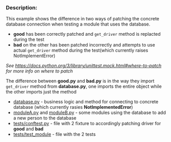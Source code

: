 ### Description:
This example shows the difference in two ways of patching the concrete database connection when testing a module that uses the database.

- **good** has been correctly patched and ```get_driver``` method is replacted during the test
- **bad** on the other has been patched incorrectly and attempts to use actual ```get_driver``` method during the test(which currently raises NotImplementError)


_See https://docs.python.org/3/library/unittest.mock.html#where-to-patch for more info on where to patch_

The difference between **good.py** and **bad.py** is in the way they import ```get_driver``` method from **database.py**, one imports the entire object while the other imports just the method


* [database.py](https://github.com/KantiCodes/Python-examples/blob/main/patching_database_during_test/database.py) - business logic and method for connecting to concrete database (which currently rasies **NotImplementedError**)
* [moduleA.py](https://github.com/KantiCodes/Python-examples/blob/main/patching_database_during_test/good.py) and [moduleB.py](https://github.com/KantiCodes/Python-examples/blob/main/patching_database_during_test/bad.py) - some modules using the database to add a new person to the database
* [tests/conftest.py](https://github.com/KantiCodes/Python-examples/blob/main/patching_database_during_test/tests/conftest.py) - file with 2 fixture to accordingly patching driver for **good** and **bad**
* [tests/test_module](https://github.com/KantiCodes/Python-examples/blob/main/patching_database_during_test/tests/module_test.py) - file with the 2 tests 
